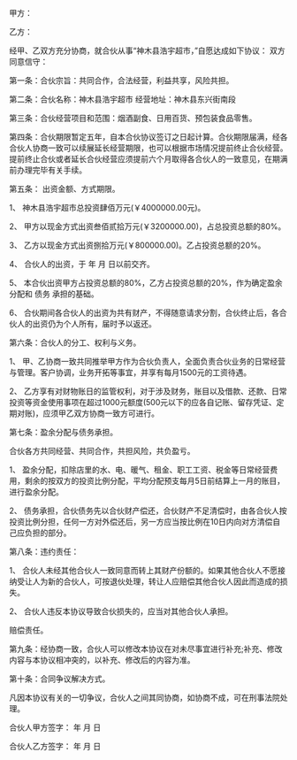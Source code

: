 
 


甲方：


乙方：


经甲、乙双方充分协商，就合伙从事“神木县浩宇超市，”自愿达成如下协议： 双方同意信守：


第一条：合伙宗旨：共同合作，合法经营，利益共享，风险共担。


第二条：合伙名称：神木县浩宇超市 经营地址：神木县东兴街南段


第三条：合伙经营项目和范围：烟酒副食、日用百货、预包装食品零售。


第四条：合伙期限暂定五年，自本合伙协议签订之日起计算。合伙期限届满，经各合伙人协商一致可以续展延长经营期限，也可以根据市场情况提前终止合伙经营。提前终止合伙或者延长合伙经营应须提前六个月取得各合伙人的一致意见，在期满前办理完毕有关手续。


第五条： 出资金额、方式期限。


1、 神木县浩宇超市总投资肆佰万元(￥4000000.00元)。


2、 甲方以现金方式出资叁佰贰拾万元(￥3200000.00)，占总投资总额的80%。


3、 乙方以现金方式出资捌拾万元(￥800000.00)。乙占投资总额的20%。


4、 合伙人的出资，于 年 月 日以前交齐。


5、 本合伙出资甲方占投资总额的80%，乙方占投资总额的20%，作为确定盈余分配和
债务
承担的基础。


6、 合伙期间各合伙人的出资为共有财产，不得随意请求分割，合伙终止后，各合伙人的出资仍为个人所有，届时予以返还。


第六条：合伙人的分工、权利与义务。


1、 甲、乙协商一致共同推举甲方作为合伙负责人，全面负责合伙业务的日常经营与管理。客户协调，业务开拓等事宜，并享有每月1500元的工资待遇。


2、 乙方享有对财物账日的监管权利，对于涉及财务，账目以及借款、还款、日常投资等资金使用事项在超过1000元额度(500元以下的应各自记账、留存凭证、定期对账)，应须甲乙双方协商一致方可进行。


第七条：盈余分配与债务承担。


合伙各方共同经营、共同合作，共担风险，共负盈亏。


1、 盈余分配，扣除店里的水、电、暖气、租金、职工工资、税金等日常经营费用，剩余的按双方的投资比例分配，平均分配预支每月5日前结算上一月的账目，进行盈余分配。


2、 债务承担，合伙债务先以合伙财产偿还，合伙财产不足清偿时，由各合伙人按投资比例分担，任何一方对外偿还后，另一方应当按比例在10日内向对方清偿自己应负担的部分。


第八条：违约责任：


1、 合伙人未经其他合伙人一致同意而转上其财产份额的。如果其他合伙人不愿接纳受让人为新的合伙人，可按退伙处理，转让人应赔偿其他合伙人因此而造成的损失。


2、 合伙人违反本协议导致合伙损失的，应当对其他合伙人承担。


赔偿责任。


第九条：经协商一致，合伙人可以修改本协议在对未尽事宜进行补充;补充、修改内容与本协议相冲突的，以补充、修改后的内容为准。


第十条：合同争议解决方式。


凡因本协议有关的一切争议，合伙人之间其同协商，如协商不成，可在刑事法院处理。


合伙人甲方签字： 年 月 日


合伙人乙方签字： 年 月 日
 


 

 
 
 
 
 
  


  
 

  


  


  
 
 
 
 

